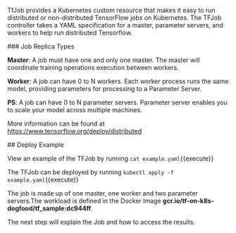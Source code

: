 TfJob provides a Kubernetes custom resource that makes it easy to run distributed or non-distributed TensorFlow jobs on Kubernetes. The TFJob controller takes a YAML specification for a master, parameter servers, and workers to help run distributed Tensorflow.

### Job Replica Types

__Master__: A job must have one and only one master. The master will coordinate training operations execution between workers.

__Worker__: A job can have 0 to N workers. Each worker process runs the same model, providing parameters for processing to a Parameter Server.

__PS__: A job can have 0 to N parameter servers. Parameter server enables you to scale your model across multiple machines.

More information can be found at https://www.tensorflow.org/deploy/distributed

## Deploy Example

View an example of the TFJob by running `cat example.yaml`{{execute}}

The TFJob can be deployed by running `kubectl apply -f example.yaml`{{execute}}

The job is made up of one master, one worker and two parameter servers.The workload is defined in the Docker Image __gcr.io/tf-on-k8s-dogfood/tf_sample:dc944ff__.

The next step will explain the Job and how to access the results.

